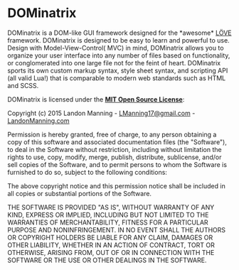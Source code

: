 # DOMinatrix

DOMinatrix is a DOM-like GUI framework designed for the \*awesome\* [LÖVE][LOVE] framework. DOMinatrix is designed to be easy to learn and powerful to use. Design with Model-View-Control( MVC) in mind, DOMinatrix allows you to organize your user interface into any number of files based on functionality, or conglomerated into one large file not for the feint of heart. DOMinatrix sports its own custom markup syntax, style sheet syntax, and scripting API (all valid Lua!) that is comparable to modern web standards such as HTML and SCSS.

DOMinatrix is licensed under the [**MIT Open Source License**][MIT]:

Copyright (c) 2015 Landon Manning - LManning17@gmail.com - [LandonManning.com][LM]

Permission is hereby granted, free of charge, to any person obtaining a copy
of this software and associated documentation files (the "Software"), to deal
in the Software without restriction, including without limitation the rights
to use, copy, modify, merge, publish, distribute, sublicense, and/or sell
copies of the Software, and to permit persons to whom the Software is
furnished to do so, subject to the following conditions:

The above copyright notice and this permission notice shall be included in
all copies or substantial portions of the Software.

THE SOFTWARE IS PROVIDED "AS IS", WITHOUT WARRANTY OF ANY KIND, EXPRESS OR
IMPLIED, INCLUDING BUT NOT LIMITED TO THE WARRANTIES OF MERCHANTABILITY,
FITNESS FOR A PARTICULAR PURPOSE AND NONINFRINGEMENT. IN NO EVENT SHALL THE
AUTHORS OR COPYRIGHT HOLDERS BE LIABLE FOR ANY CLAIM, DAMAGES OR OTHER
LIABILITY, WHETHER IN AN ACTION OF CONTRACT, TORT OR OTHERWISE, ARISING FROM,
OUT OF OR IN CONNECTION WITH THE SOFTWARE OR THE USE OR OTHER DEALINGS IN
THE SOFTWARE.

[LOVE]: https://love2d.org/
[MIT]: http://www.opensource.org/licenses/mit-license.html
[LM]: http://LandonManning.com
